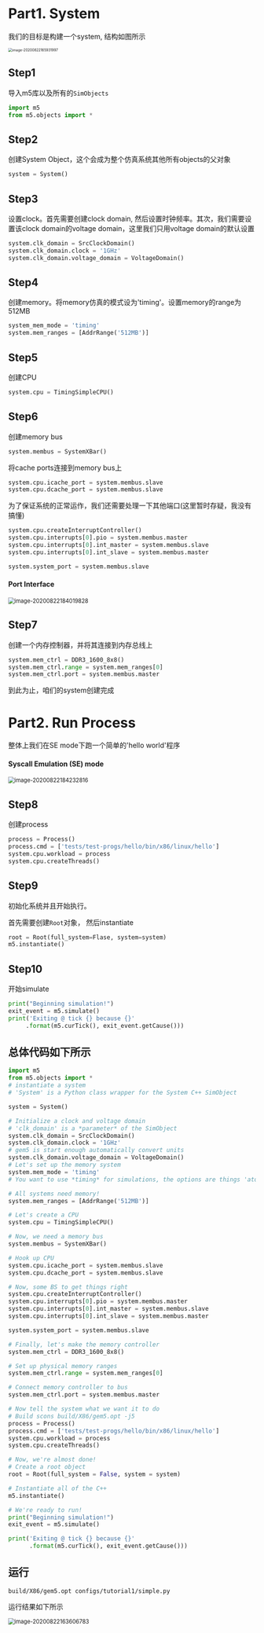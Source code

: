 # Part1. System

我们的目标是构建一个system, 结构如图所示

<img src="../img/image-20200822165931997.png" alt="image-20200822165931997" style="zoom: 50%;" />



## Step1

导入m5库以及所有的`SimObjects`

````python
import m5
from m5.objects import *
````

## Step2

创建System Object，这个会成为整个仿真系统其他所有objects的父对象

````python
system = System()
````

## Step3

设置clock。首先需要创建clock domain, 然后设置时钟频率。其次，我们需要设置该clock domain的voltage domain，这里我们只用voltage domain的默认设置

```python
system.clk_domain = SrcClockDomain()
system.clk_domain.clock = '1GHz'
system.clk_domain.voltage_domain = VoltageDomain()
```

## Step4

创建memory。将memory仿真的模式设为'timing'。设置memory的range为512MB

```python
system_mem_mode = 'timing'
system.mem_ranges = [AddrRange('512MB')]
```



## Step5

创建CPU

```python
system.cpu = TimingSimpleCPU()
```



## Step6

创建memory bus

```python
system.membus = SystemXBar()
```

将cache ports连接到memory bus上

```python
system.cpu.icache_port = system.membus.slave
system.cpu.dcache_port = system.membus.slave
```

为了保证系统的正常运作，我们还需要处理一下其他端口(这里暂时存疑，我没有搞懂)

```python
system.cpu.createInterruptController()
system.cpu.interrupts[0].pio = system.membus.master
system.cpu.interrupts[0].int_master = system.membus.slave
system.cpu.interrupts[0].int_slave = system.membus.master

system.system_port = system.membus.slave
```

#### Port Interface

<img src="../img/image-20200822184019828.png" alt="image-20200822184019828" style="zoom:80%;" />



## Step7

创建一个内存控制器，并将其连接到内存总线上

```python
system.mem_ctrl = DDR3_1600_8x8()
system.mem_ctrl.range = system.mem_ranges[0]
system.mem_ctrl.port = system.membus.master
```



到此为止，咱们的system创建完成



# Part2. Run Process

整体上我们在SE mode下跑一个简单的'hello world'程序

#### Syscall Emulation (SE) mode

<img src="../img/image-20200822184232816.png" alt="image-20200822184232816" style="zoom:80%;" />



## Step8

创建process

```python
process = Process()
process.cmd = ['tests/test-progs/hello/bin/x86/linux/hello']
system.cpu.workload = process
system.cpu.createThreads()
```

## Step9

初始化系统并且开始执行。

首先需要创建`Root`对象， 然后instantiate

```python
root = Root(full_system=Flase, system=system)
m5.instantiate()
```



## Step10

开始simulate

```python
print("Beginning simulation!")
exit_event = m5.simulate()
print('Exiting @ tick {} because {}'
     .format(m5.curTick(), exit_event.getCause()))
```





## 总体代码如下所示

```python
import m5
from m5.objects import *
# instantiate a system
# 'System' is a Python class wrapper for the System C++ SimObject

system = System()

# Initialize a clock and voltage domain
# 'clk_domain' is a *parameter* of the SimObject
system.clk_domain = SrcClockDomain()
system.clk_domain.clock = '1GHz'
# gem5 is start enough automatically convert units
system.clk_domain.voltage_domain = VoltageDomain()
# Let's set up the memory system
system.mem_mode = 'timing'
# You want to use *timing* for simulations, the options are things 'atomic' 'functional'(debug)

# All systems need memory!
system.mem_ranges = [AddrRange('512MB')]

# Let's create a CPU
system.cpu = TimingSimpleCPU()

# Now, we need a memory bus
system.membus = SystemXBar()

# Hook up CPU
system.cpu.icache_port = system.membus.slave
system.cpu.dcache_port = system.membus.slave

# Now, some BS to get things right
system.cpu.createInterruptController()
system.cpu.interrupts[0].pio = system.membus.master
system.cpu.interrupts[0].int_master = system.membus.slave
system.cpu.interrupts[0].int_slave = system.membus.master

system.system_port = system.membus.slave

# Finally, let's make the memory controller
system.mem_ctrl = DDR3_1600_8x8()

# Set up physical memory ranges
system.mem_ctrl.range = system.mem_ranges[0]

# Connect memory controller to bus
system.mem_ctrl.port = system.membus.master

# Now tell the system what we want it to do
# Build scons build/X86/gem5.opt -j5
process = Process()
process.cmd = ['tests/test-progs/hello/bin/x86/linux/hello']
system.cpu.workload = process
system.cpu.createThreads()

# Now, we're almost done!
# Create a root object
root = Root(full_system = False, system = system)

# Instantiate all of the C++
m5.instantiate()

# We're ready to run!
print("Beginning simulation!")
exit_event = m5.simulate()

print('Exiting @ tick {} because {}'
      .format(m5.curTick(), exit_event.getCause()))
```



## 运行

```shell
build/X86/gem5.opt configs/tutorial1/simple.py
```

运行结果如下所示

<img src="..\img\image-20200822163606783.png" alt="image-20200822163606783" style="zoom:80%;" />

